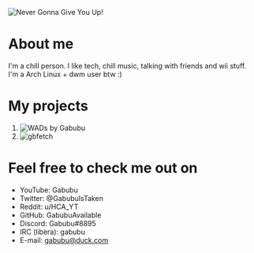 ![Never Gonna Give You Up!](https://user-images.githubusercontent.com/88589756/159542089-81f02c69-0ae9-44e3-90ad-c8e5c0d696e5.png)

# About me
I'm a chill person. I like tech, chill music, talking with friends and wii stuff. I'm a Arch Linux + dwm user btw :)

# My projects
1) ![WADs by Gabubu](https://github.com/GabubuAvailable/WADs-by-Gabubu)
2) ![gbfetch](https://github.com/GabubuAvailable/gbfetch)

# Feel free to check me out on
- YouTube: Gabubu
- Twitter: @GabubuIsTaken
- Reddit: u/HCA_YT
- GitHub: GabubuAvailable
- Discord: Gabubu#8895
- IRC (libera): gabubu
- E-mail: gabubu@duck.com
